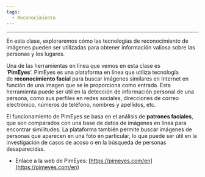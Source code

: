 ```yaml
---
tags:
  - Reconocimiento
---
```

---
En esta clase, exploraremos cómo las tecnologías de reconocimiento de imágenes pueden ser utilizadas para obtener información valiosa sobre las personas y los lugares.

Una de las herramientas en línea que vemos en esta clase es ‘**PimEyes**‘. PimEyes es una plataforma en línea que utiliza tecnología de **reconocimiento facial** para buscar imágenes similares en Internet en función de una imagen que se le proporciona como entrada. Esta herramienta puede ser útil en la detección de información personal de una persona, como sus perfiles en redes sociales, direcciones de correo electrónico, números de teléfono, nombres y apellidos, etc.

El funcionamiento de PimEyes se basa en el análisis de **patrones faciales**, que son comparados con una base de datos de imágenes en línea para encontrar similitudes. La plataforma también permite buscar imágenes de personas que aparecen en una foto en particular, lo que puede ser útil en la investigación de casos de acoso o en la búsqueda de personas desaparecidas.

- Enlace a la web de PimEyes: [https://pimeyes.com/en](https://pimeyes.com/en)
